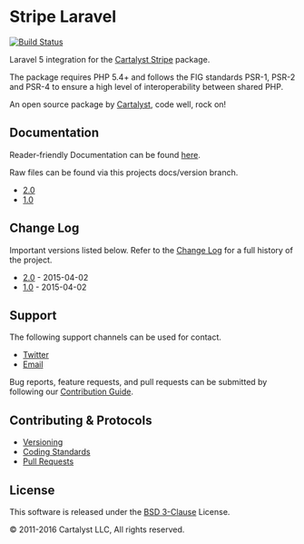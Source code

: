 # Stripe Laravel

[![Build Status](https://travis-ci.org/cartalyst/stripe-laravel.svg?branch=2.0)](https://travis-ci.org/cartalyst/stripe-laravel)

Laravel 5 integration for the [Cartalyst Stripe](https://cartalyst.com/manual/stripe/1.0) package.

The package requires PHP 5.4+ and follows the FIG standards PSR-1, PSR-2 and PSR-4 to ensure a high level of interoperability between shared PHP.

An open source package by [Cartalyst](https://cartalyst.com), code well, rock on!

## Documentation

Reader-friendly Documentation can be found [here](https://cartalyst.com/manual/stripe-laravel/2.0).

Raw files can be found via this projects docs/version branch.

- [2.0](https://github.com/cartalyst/stripe-laravel/tree/docs/2.0)
- [1.0](https://github.com/cartalyst/stripe-laravel/tree/docs/1.0)

## Change Log

Important versions listed below. Refer to the [Change Log](CHANGELOG.md) for a full history of the project.

- [2.0](CHANGELOG.md) - 2015-04-02
- [1.0](CHANGELOG.md) - 2015-04-02

## Support

The following support channels can be used for contact.

- [Twitter](https://twitter.com/cartalyst)
- [Email](mailto:help@cartalyst.com)

Bug reports, feature requests, and pull requests can be submitted by following our [Contribution Guide](CONTRIBUTING.md).

## Contributing & Protocols

- [Versioning](CONTRIBUTING.md#versioning)
- [Coding Standards](CONTRIBUTING.md#coding-standards)
- [Pull Requests](CONTRIBUTING.md#pull-requests)

## License

This software is released under the [BSD 3-Clause](LICENSE) License.

© 2011-2016 Cartalyst LLC, All rights reserved.
